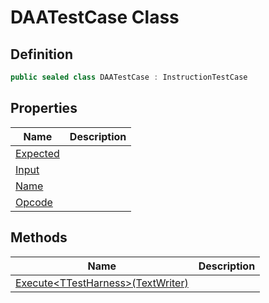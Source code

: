 # DAATestCase Class
## Definition

```c#
public sealed class DAATestCase : InstructionTestCase
```

## Properties

| Name | Description |
| ---- | ----------- |
| [Expected](MrKWatkins.EmulatorTestSuites.Z80.Instruction.DAA.DAATestCase.Expected.md) |  |
| [Input](MrKWatkins.EmulatorTestSuites.Z80.Instruction.DAA.DAATestCase.Input.md) |  |
| [Name](MrKWatkins.EmulatorTestSuites.Z80.Instruction.DAA.DAATestCase.Name.md) |  |
| [Opcode](MrKWatkins.EmulatorTestSuites.Z80.Instruction.DAA.DAATestCase.Opcode.md) |  |

## Methods

| Name | Description |
| ---- | ----------- |
| [Execute&lt;TTestHarness&gt;(TextWriter)](MrKWatkins.EmulatorTestSuites.Z80.Instruction.DAA.DAATestCase.Execute.md) |  |

